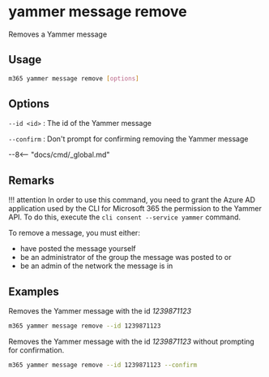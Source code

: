 # yammer message remove

Removes a Yammer message

## Usage

```sh
m365 yammer message remove [options]
```

## Options

`--id <id>`
: The id of the Yammer message

`--confirm`
: Don't prompt for confirming removing the Yammer message

--8<-- "docs/cmd/_global.md"

## Remarks

!!! attention
    In order to use this command, you need to grant the Azure AD application used by the CLI for Microsoft 365 the permission to the Yammer API. To do this, execute the `cli consent --service yammer` command.

To remove a message, you must either:

- have posted the message yourself
- be an administrator of the group the message was posted to or
- be an admin of the network the message is in

## Examples

Removes the Yammer message with the id _1239871123_

```sh
m365 yammer message remove --id 1239871123
```

Removes the Yammer message with the id _1239871123_ without prompting for confirmation.

```sh
m365 yammer message remove --id 1239871123 --confirm
```
